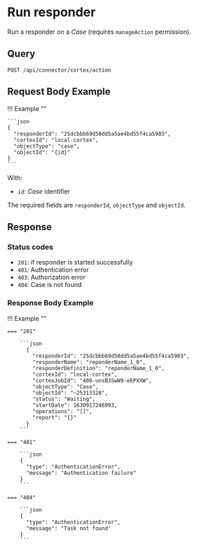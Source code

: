# Run responder

Run a responder on a *Case* (requires `manageAction` permission).

## Query

```plain
POST /api/connector/cortex/action
```

##  Request Body Example

!!! Example ""

    ```json
    {
      "responderId": "25dcbbb69d50dd5a5ae4bd55f4ca5903",
      "cortexId": "local-cortex",
      "objectType": "case",
      "objectId": "{id}"
    }
    ```

With:

- `id`: *Case* identifier

The required fields are `responderId`, `objectType` and `objectId`.

##  Response 

### Status codes

- `201`: if responder is started successfully
- `401`: Authentication error
- `403`: Authorization error
- `404`: Case is not found

### Response Body Example

!!! Example ""

    === "201" 

        ```json
          {
            "responderId": "25dcbbb69d50dd5a5ae4bd55f4ca5903",
            "responderName": "reponderName_1_0",
            "responderDefinition": "reponderName_1_0",
            "cortexId": "local-cortex",
            "cortexJobId": "408-unsB3SwW9-eEPXXW",
            "objectType": "Case",
            "objectId": "~25313328",
            "status": "Waiting",
            "startDate": 1630917246993,
            "operations": "[]",
            "report": "{}"
          }
        ```

    === "401" 

        ```json
        {
          "type": "AuthenticationError",
          "message": "Authentication failure"
        }
        ```

    === "404" 

        ```json
        {
          "type": "AuthenticationError",
          "message": "Task not found"
        }
        ```
